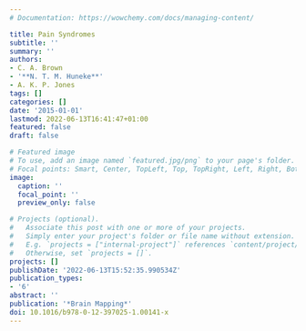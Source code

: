 ```yaml
---
# Documentation: https://wowchemy.com/docs/managing-content/

title: Pain Syndromes
subtitle: ''
summary: ''
authors:
- C. A. Brown
- '**N. T. M. Huneke**'
- A. K. P. Jones
tags: []
categories: []
date: '2015-01-01'
lastmod: 2022-06-13T16:41:47+01:00
featured: false
draft: false

# Featured image
# To use, add an image named `featured.jpg/png` to your page's folder.
# Focal points: Smart, Center, TopLeft, Top, TopRight, Left, Right, BottomLeft, Bottom, BottomRight.
image:
  caption: ''
  focal_point: ''
  preview_only: false

# Projects (optional).
#   Associate this post with one or more of your projects.
#   Simply enter your project's folder or file name without extension.
#   E.g. `projects = ["internal-project"]` references `content/project/deep-learning/index.md`.
#   Otherwise, set `projects = []`.
projects: []
publishDate: '2022-06-13T15:52:35.990534Z'
publication_types:
- '6'
abstract: ''
publication: '*Brain Mapping*'
doi: 10.1016/b978-0-12-397025-1.00141-x
---
```


